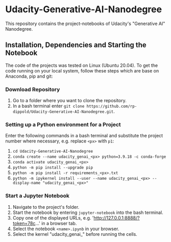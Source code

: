 # Udacity-Generative-AI-Nanodegree
This repository contains the project-notebooks of Udacity's "Generative AI" Nanodegree.

## Installation, Dependencies and Starting the Notebook
The code of the projects was tested on Linux (Ubuntu 20.04). To get the code running on your local system, follow these steps which are base on Anaconda, pip and git:

### Download Repository
1. Go to a folder where you want to clone the repository.
2. In a bash terminal enter `git clone https://github.com/rp-dippold/Udacity-Generative-AI-Nanodegree.git`.

### Setting up a Python environment for a Project
Enter the following commands in a bash terminal and substitute the project number where necessary, e.g. replace `<px>` with `p1`:
1. `cd Udacity-Generative-AI-Nanodegree`
2. `conda create --name udacity_genai_<px> python=3.9.18 -c conda-forge`
3. `conda activate udacity_genai_<px>`
4. `python -m pip install --upgrade pip`
5. `python -m pip install -r requirements_<px>.txt`
7. `python -m ipykernel install --user --name udacity_genai_<px> --display-name "udacity_genai_<px>"`

### Start a Jupyter Notebook
1. Navigate to the project's folder.
2. Start the notebook by entering `jupyter-notebook` into the bash terminal.
3. Copy one of the displayed URLs, e.g. 'http://127.0.0.1:8888/?token=78c...' in a browser tab.
4. Select the notebook `<name>.ipynb` in your browser.
5. Select the kernel "udacity_genai_<px>" before running the cells.

